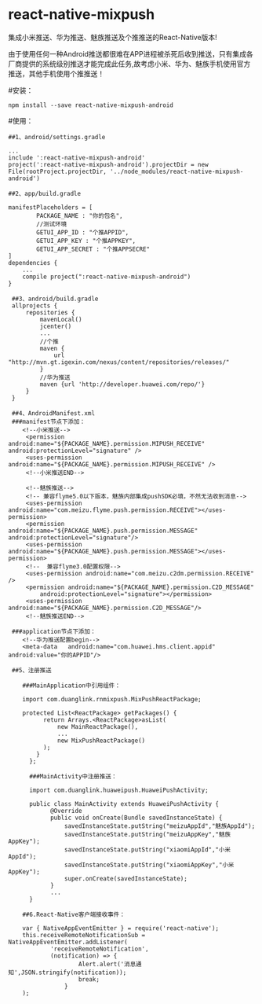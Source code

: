 # react-native-mixpush

集成小米推送、华为推送、魅族推送及个推推送的React-Native版本!

由于使用任何一种Android推送都很难在APP进程被杀死后收到推送，只有集成各厂商提供的系统级别推送才能完成此任务,故考虑小米、华为、魅族手机使用官方推送，其他手机使用个推推送！

#安装：

    npm install --save react-native-mixpush-android

#使用：

    ##1、android/settings.gradle

    ...
    include ':react-native-mixpush-android'
    project(':react-native-mixpush-android').projectDir = new File(rootProject.projectDir, '../node_modules/react-native-mixpush-android')

    ##2、app/build.gradle

    manifestPlaceholders = [
            PACKAGE_NAME : "你的包名",
            //测试环境
            GETUI_APP_ID : "个推APPID",
            GETUI_APP_KEY : "个推APPKEY",
            GETUI_APP_SECRET : "个推APPSECRE"
    ]
    dependencies {
        ...
        compile project(":react-native-mixpush-android")
    }

     ##3、android/build.gradle
     allprojects {
         repositories {
             mavenLocal()
             jcenter()
             ...
             //个推
             maven {
                 url "http://mvn.gt.igexin.com/nexus/content/repositories/releases/"
             }
             //华为推送
             maven {url 'http://developer.huawei.com/repo/'}
         }
     }

     ##4、AndroidManifest.xml
     ###manifest节点下添加：
        <!--小米推送-->
         <permission android:name="${PACKAGE_NAME}.permission.MIPUSH_RECEIVE" android:protectionLevel="signature" />
         <uses-permission android:name="${PACKAGE_NAME}.permission.MIPUSH_RECEIVE" />
         <!--小米推送END-->

         <!--魅族推送-->
         <!-- 兼容flyme5.0以下版本，魅族内部集成pushSDK必填，不然无法收到消息-->
         <uses-permission android:name="com.meizu.flyme.push.permission.RECEIVE"></uses-permission>
         <permission android:name="${PACKAGE_NAME}.push.permission.MESSAGE" android:protectionLevel="signature"/>
         <uses-permission android:name="${PACKAGE_NAME}.push.permission.MESSAGE"></uses-permission>
         <!--  兼容flyme3.0配置权限-->
         <uses-permission android:name="com.meizu.c2dm.permission.RECEIVE" />
         <permission android:name="${PACKAGE_NAME}.permission.C2D_MESSAGE"
             android:protectionLevel="signature"></permission>
         <uses-permission android:name="${PACKAGE_NAME}.permission.C2D_MESSAGE"/>
         <!--魅族推送END-->

     ###application节点下添加：
        <!--华为推送配置begin-->
        <meta-data   android:name="com.huawei.hms.client.appid"  android:value="你的APPID"/>

     ##5、注册推送

        ###MainApplication中引用组件：

        import com.duanglink.rnmixpush.MixPushReactPackage;

        protected List<ReactPackage> getPackages() {
              return Arrays.<ReactPackage>asList(
                  new MainReactPackage(),
                  ...
                  new MixPushReactPackage()
              );
            }
          };

          ###MainActivity中注册推送：

          import com.duanglink.huaweipush.HuaweiPushActivity;

          public class MainActivity extends HuaweiPushActivity {
                @Override
                public void onCreate(Bundle savedInstanceState) {
                    savedInstanceState.putString("meizuAppId","魅族AppId");
                    savedInstanceState.putString("meizuAppKey","魅族AppKey");
                    savedInstanceState.putString("xiaomiAppId","小米AppId");
                    savedInstanceState.putString("xiaomiAppKey","小米AppKey");
                    super.onCreate(savedInstanceState);
                }
                ...
          }

        ##6.React-Native客户端接收事件：

        var { NativeAppEventEmitter } = require('react-native');
        this.receiveRemoteNotificationSub = NativeAppEventEmitter.addListener(
                'receiveRemoteNotification',
                (notification) => {
                        Alert.alert('消息通知',JSON.stringify(notification));
                        break;
                    }
        );




